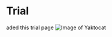 # Trial


aded this trial page
![Image of Yaktocat](https://octodex.github.com/images/yaktocat.png)
